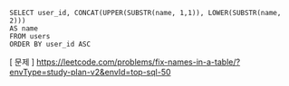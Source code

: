 ```mysql
SELECT user_id, CONCAT(UPPER(SUBSTR(name, 1,1)), LOWER(SUBSTR(name, 2))) 
AS name
FROM users
ORDER BY user_id ASC
```

[ 문제 ] https://leetcode.com/problems/fix-names-in-a-table/?envType=study-plan-v2&envId=top-sql-50
